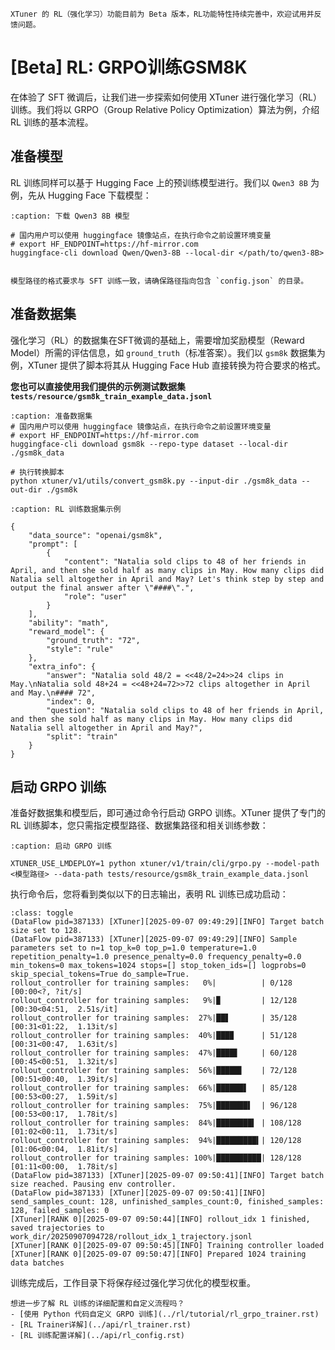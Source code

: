 ```{important}
XTuner 的 RL（强化学习）功能目前为 Beta 版本，RL功能特性持续完善中，欢迎试用并反馈问题。
```


# [Beta] RL: GRPO训练GSM8K



在体验了 SFT 微调后，让我们进一步探索如何使用 XTuner 进行强化学习（RL）训练。我们将以 GRPO（Group Relative Policy Optimization）算法为例，介绍 RL 训练的基本流程。

## 准备模型

RL 训练同样可以基于 Hugging Face 上的预训练模型进行。我们以 `Qwen3 8B` 为例，先从 Hugging Face 下载模型：

```{code-block} bash
:caption: 下载 Qwen3 8B 模型

# 国内用户可以使用 huggingface 镜像站点，在执行命令之前设置环境变量
# export HF_ENDPOINT=https://hf-mirror.com
huggingface-cli download Qwen/Qwen3-8B --local-dir </path/to/qwen3-8B>

```

````{note}

模型路径的格式要求与 SFT 训练一致，请确保路径指向包含 `config.json` 的目录。
````

## 准备数据集

强化学习（RL）的数据集在SFT微调的基础上，需要增加奖励模型（Reward Model）所需的评估信息，如 `ground_truth`（标准答案）。我们以 `gsm8k` 数据集为例，XTuner 提供了脚本将其从 Hugging Face Hub 直接转换为符合要求的格式。

**您也可以直接使用我们提供的示例测试数据集 `tests/resource/gsm8k_train_example_data.jsonl `**

```{code-block} bash 
:caption: 准备数据集
# 国内用户可以使用 huggingface 镜像站点，在执行命令之前设置环境变量
# export HF_ENDPOINT=https://hf-mirror.com
huggingface-cli download gsm8k --repo-type dataset --local-dir ./gsm8k_data

# 执行转换脚本
python xtuner/v1/utils/convert_gsm8k.py --input-dir ./gsm8k_data --out-dir ./gsm8k
```

```{code-block} json
:caption: RL 训练数据集示例

{
    "data_source": "openai/gsm8k",
    "prompt": [
        {
            "content": "Natalia sold clips to 48 of her friends in April, and then she sold half as many clips in May. How many clips did Natalia sell altogether in April and May? Let's think step by step and output the final answer after \"####\".",
            "role": "user"
        }
    ],
    "ability": "math",
    "reward_model": {
        "ground_truth": "72",
        "style": "rule"
    },
    "extra_info": {
        "answer": "Natalia sold 48/2 = <<48/2=24>>24 clips in May.\nNatalia sold 48+24 = <<48+24=72>>72 clips altogether in April and May.\n#### 72",
        "index": 0,
        "question": "Natalia sold clips to 48 of her friends in April, and then she sold half as many clips in May. How many clips did Natalia sell altogether in April and May?",
        "split": "train"
    }
}
```

## 启动 GRPO 训练

准备好数据集和模型后，即可通过命令行启动 GRPO 训练。XTuner 提供了专门的 RL 训练脚本，您只需指定模型路径、数据集路径和相关训练参数：

```{code-block} bash
:caption: 启动 GRPO 训练

XTUNER_USE_LMDEPLOY=1 python xtuner/v1/train/cli/grpo.py --model-path <模型路径> --data-path tests/resource/gsm8k_train_example_data.jsonl

```

执行命令后，您将看到类似以下的日志输出，表明 RL 训练已成功启动：

```{code-block} bash
:class: toggle
(DataFlow pid=387133) [XTuner][2025-09-07 09:49:29][INFO] Target batch size set to 128.
(DataFlow pid=387133) [XTuner][2025-09-07 09:49:29][INFO] Sample parameters set to n=1 top_k=0 top_p=1.0 temperature=1.0 repetition_penalty=1.0 presence_penalty=0.0 frequency_penalty=0.0 min_tokens=0 max_tokens=1024 stops=[] stop_token_ids=[] logprobs=0 skip_special_tokens=True do_sample=True.
rollout_controller for training samples:   0%|          | 0/128 [00:00<?, ?it/s]
rollout_controller for training samples:   9%|▉         | 12/128 [00:30<04:51,  2.51s/it]
rollout_controller for training samples:  27%|██▋       | 35/128 [00:31<01:22,  1.13it/s]
rollout_controller for training samples:  40%|███▉      | 51/128 [00:31<00:47,  1.63it/s]
rollout_controller for training samples:  47%|████▋     | 60/128 [00:45<00:51,  1.32it/s]
rollout_controller for training samples:  56%|█████▋    | 72/128 [00:51<00:40,  1.39it/s]
rollout_controller for training samples:  66%|██████▋   | 85/128 [00:53<00:27,  1.59it/s]
rollout_controller for training samples:  75%|███████▌  | 96/128 [00:53<00:17,  1.78it/s]
rollout_controller for training samples:  84%|████████▍ | 108/128 [01:02<00:11,  1.73it/s]
rollout_controller for training samples:  94%|█████████▍| 120/128 [01:06<00:04,  1.81it/s]
rollout_controller for training samples: 100%|██████████| 128/128 [01:11<00:00,  1.78it/s]
(DataFlow pid=387133) [XTuner][2025-09-07 09:50:41][INFO] Target batch size reached. Pausing env controller.
(DataFlow pid=387133) [XTuner][2025-09-07 09:50:41][INFO] send_samples_count: 128, unfinished_samples_count:0, finished_samples: 128, failed_samples: 0
[XTuner][RANK 0][2025-09-07 09:50:44][INFO] rollout_idx 1 finished, saved trajectories to work_dir/20250907094728/rollout_idx_1_trajectory.jsonl
[XTuner][RANK 0][2025-09-07 09:50:45][INFO] Training controller loaded
[XTuner][RANK 0][2025-09-07 09:50:47][INFO] Prepared 1024 training data batches
```

训练完成后，工作目录下将保存经过强化学习优化的模型权重。

```{hint}
想进一步了解 RL 训练的详细配置和自定义流程吗？
- [使用 Python 代码自定义 GRPO 训练](../rl/tutorial/rl_grpo_trainer.rst)
- [RL Trainer详解](../api/rl_trainer.rst)
- [RL 训练配置详解](../api/rl_config.rst)
```
